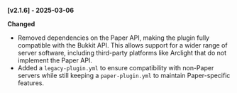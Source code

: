 **[v2.1.6] - 2025-03-06**  

**Changed**  
- Removed dependencies on the Paper API, making the plugin fully compatible with the Bukkit API. This allows support for a wider range of server software, including third-party platforms like Arclight that do not implement the Paper API.  
- Added a `legacy-plugin.yml` to ensure compatibility with non-Paper servers while still keeping a `paper-plugin.yml` to maintain Paper-specific features.
